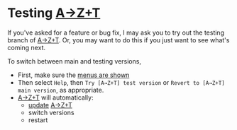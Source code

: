 # Testing [A→Z+T]

If you've asked for a feature or bug fix, I may ask you to try out the testing branch of [A→Z+T]. Or, you may want to do this if you just want to see what's coming next.

To switch between main and testing versions,
- First, make sure the [menus are shown](MENUS.md)
- Then select `Help`, then `Try [A→Z+T] test version` or `Revert to [A→Z+T] main version`, as appropriate.
- [A→Z+T] will automatically:
  - [update][A→Z+T] [A→Z+T]
  - switch versions
  - restart

[A→Z+T]:  https://github.com/kent-rasmussen/azt
[WeSay]:  https://software.sil.org/wesay/
[FLEx]: https://software.sil.org/fieldworks/
[LIFT]: https://code.google.com/archive/p/lift-standard/
[CAWL]: http://www.comparalex.org/resources/SIL%20Comparative%20African%20Word%20List.pdf
